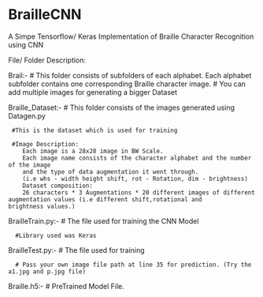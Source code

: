 # BrailleCNN
A  Simpe Tensorflow/ Keras Implementation of Braille Character Recognition using CNN

File/ Folder Description:

Brail:-
     # This folder consists of subfolders of each alphabet. Each alphabet subfolder contains one corresponding Braille character image.
     # You can add multiple images for generating a bigger Dataset
     
     
Braille_Dataset:-
     # This folder consists of the images generated using Datagen.py 
     
     #This is the dataset which is used for training
     
     #Image Description:
        Each image is a 28x28 image in BW Scale.
        Each image name consists of the character alphabet and the number of the image
        and the type of data augmentation it went through.
        (i.e whs - width height shift, rot - Rotation, dim - brightness)
        Dataset composition:
        26 characters * 3 Augmentations * 20 different images of different augmentation values (i.e different shift,rotational and      brightness values.)
        
BrailleTrain.py:-
      # The file used for training the CNN Model
      
      #Library used was Keras
      
BrailleTest.py:-
      # The file used for training 
      
      # Pass your own image file path at line 35 for prediction. (Try the a1.jpg and p.jpg file)
      
      
Braille.h5:-
      # PreTrained Model File.
      
